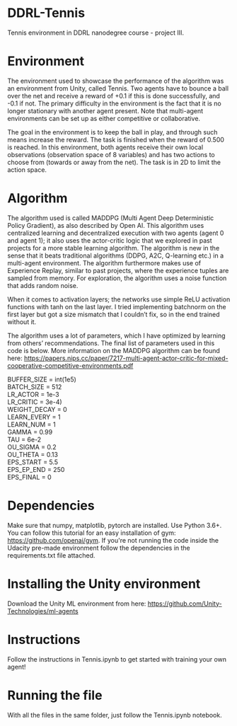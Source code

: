 # DDRL-Tennis
Tennis environment in DDRL nanodegree course - project III.

# Environment
The environment used to showcase the performance of the algorithm was an environment from Unity, called Tennis. Two agents have to bounce a ball over the net and receive a reward of +0.1 if this is done successfully, and -0.1 if not. The primary difficulty in the environment is the fact that it is no longer stationary with another agent present. Note that multi-agent environments can be set up as either competitive or collaborative. 

The goal in the environment is to keep the ball in play, and through such means increase the reward. The task is finished when the reward of 0.500 is reached. In this environment, both agents receive their own local observations (observation space of 8 variables) and has two actions to choose from (towards or away from the net). The task is in 2D to limit the action space.

# Algorithm
The algorithm used is called MADDPG (Multi Agent Deep Deterministic Policy Gradient), as also described by Open AI. This algorithm uses centralized learning and decentralized execution with two agents (agent 0 and agent 1); it also uses the actor-critic logic that we explored in past projects for a more stable learning algorithm. The algorithm is new in the sense that it beats traditional algorithms (DDPG, A2C, Q-learning etc.) in a multi-agent environment. The algorithm furthermore makes use of Experience Replay, similar to past projects, where the experience tuples are sampled from memory. For exploration, the algorithm uses a noise function that adds random noise. 

When it comes to activation layers; the networks use simple ReLU activation functions with tanh on the last layer. I tried implementing batchnorm on the first layer but got a size mismatch that I couldn’t fix, so in the end trained without it.

The algorithm uses a lot of parameters, which I have optimized by learning from others’ recommendations. The final list of parameters used in this code is below. More information on the MADDPG algorithm can be found here: https://papers.nips.cc/paper/7217-multi-agent-actor-critic-for-mixed-cooperative-competitive-environments.pdf

BUFFER_SIZE = int(1e5)  
BATCH_SIZE = 512         
LR_ACTOR = 1e-3         
LR_CRITIC = 3e-4)        
WEIGHT_DECAY = 0        
LEARN_EVERY = 1         
LEARN_NUM = 1           
GAMMA = 0.99            
TAU = 6e-2  
OU_SIGMA = 0.2          
OU_THETA = 0.13         
EPS_START = 5.5         
EPS_EP_END = 250        
EPS_FINAL = 0  

# Dependencies
Make sure that numpy, matplotlib, pytorch are installed. Use Python 3.6+. You can follow this tutorial for an easy installation of gym: https://github.com/openai/gym. If you're not running the code inside the Udacity pre-made environment follow the dependencies in the requirements.txt file attached.

# Installing the Unity environment
Download the Unity ML environment from here: https://github.com/Unity-Technologies/ml-agents

# Instructions
Follow the instructions in Tennis.ipynb to get started with training your own agent!

# Running the file
With all the files in the same folder, just follow the Tennis.ipynb notebook.


